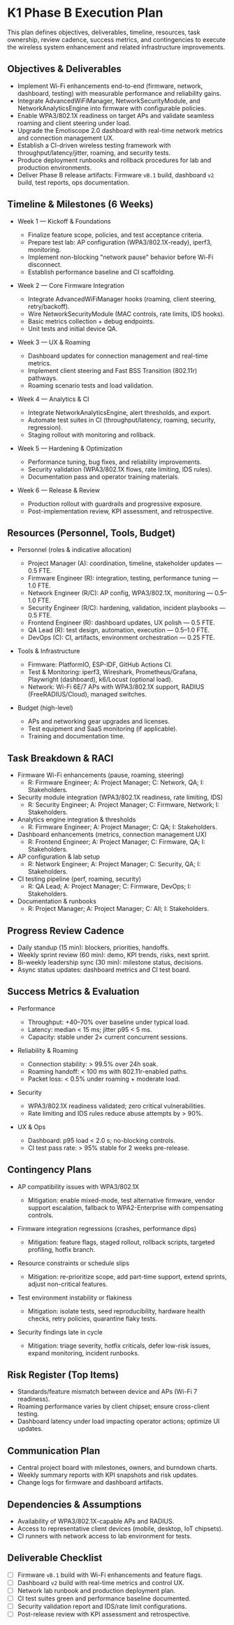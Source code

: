 # K1 Phase B Execution Plan

This plan defines objectives, deliverables, timeline, resources, task ownership, review cadence, success metrics, and contingencies to execute the wireless system enhancement and related infrastructure improvements.

## Objectives & Deliverables

- Implement Wi-Fi enhancements end-to-end (firmware, network, dashboard, testing) with measurable performance and reliability gains.
- Integrate AdvancedWiFiManager, NetworkSecurityModule, and NetworkAnalyticsEngine into firmware with configurable policies.
- Enable WPA3/802.1X readiness on target APs and validate seamless roaming and client steering under load.
- Upgrade the Emotiscope 2.0 dashboard with real-time network metrics and connection management UX.
- Establish a CI-driven wireless testing framework with throughput/latency/jitter, roaming, and security tests.
- Produce deployment runbooks and rollback procedures for lab and production environments.
- Deliver Phase B release artifacts: Firmware `vB.1` build, dashboard `v2` build, test reports, ops documentation.

## Timeline & Milestones (6 Weeks)

- Week 1 — Kickoff & Foundations
  - Finalize feature scope, policies, and test acceptance criteria.
  - Prepare test lab: AP configuration (WPA3/802.1X-ready), iperf3, monitoring.
  - Implement non-blocking "network pause" behavior before Wi-Fi disconnect.
  - Establish performance baseline and CI scaffolding.

- Week 2 — Core Firmware Integration
  - Integrate AdvancedWiFiManager hooks (roaming, client steering, retry/backoff).
  - Wire NetworkSecurityModule (MAC controls, rate limits, IDS hooks).
  - Basic metrics collection + debug endpoints.
  - Unit tests and initial device QA.

- Week 3 — UX & Roaming
  - Dashboard updates for connection management and real-time metrics.
  - Implement client steering and Fast BSS Transition (802.11r) pathways.
  - Roaming scenario tests and load validation.

- Week 4 — Analytics & CI
  - Integrate NetworkAnalyticsEngine, alert thresholds, and export.
  - Automate test suites in CI (throughput/latency, roaming, security, regression).
  - Staging rollout with monitoring and rollback.

- Week 5 — Hardening & Optimization
  - Performance tuning, bug fixes, and reliability improvements.
  - Security validation (WPA3/802.1X flows, rate limiting, IDS rules).
  - Documentation pass and operator training materials.

- Week 6 — Release & Review
  - Production rollout with guardrails and progressive exposure.
  - Post-implementation review, KPI assessment, and retrospective.

## Resources (Personnel, Tools, Budget)

- Personnel (roles & indicative allocation)
  - Project Manager (A): coordination, timeline, stakeholder updates — 0.5 FTE.
  - Firmware Engineer (R): integration, testing, performance tuning — 1.0 FTE.
  - Network Engineer (R/C): AP config, WPA3/802.1X, monitoring — 0.5–1.0 FTE.
  - Security Engineer (R/C): hardening, validation, incident playbooks — 0.5 FTE.
  - Frontend Engineer (R): dashboard updates, UX polish — 0.5 FTE.
  - QA Lead (R): test design, automation, execution — 0.5–1.0 FTE.
  - DevOps (C): CI, artifacts, environment orchestration — 0.25 FTE.

- Tools & Infrastructure
  - Firmware: PlatformIO, ESP-IDF, GitHub Actions CI.
  - Test & Monitoring: iperf3, Wireshark, Prometheus/Grafana, Playwright (dashboard), k6/Locust (optional load).
  - Network: Wi-Fi 6E/7 APs with WPA3/802.1X support, RADIUS (FreeRADIUS/Cloud), managed switches.

- Budget (high-level)
  - APs and networking gear upgrades and licenses.
  - Test equipment and SaaS monitoring (if applicable).
  - Training and documentation time.

## Task Breakdown & RACI

- Firmware Wi-Fi enhancements (pause, roaming, steering)
  - R: Firmware Engineer; A: Project Manager; C: Network, QA; I: Stakeholders.
- Security module integration (WPA3/802.1X readiness, rate limiting, IDS)
  - R: Security Engineer; A: Project Manager; C: Firmware, Network; I: Stakeholders.
- Analytics engine integration & thresholds
  - R: Firmware Engineer; A: Project Manager; C: QA; I: Stakeholders.
- Dashboard enhancements (metrics, connection management UX)
  - R: Frontend Engineer; A: Project Manager; C: Firmware, QA; I: Stakeholders.
- AP configuration & lab setup
  - R: Network Engineer; A: Project Manager; C: Security, QA; I: Stakeholders.
- CI testing pipeline (perf, roaming, security)
  - R: QA Lead; A: Project Manager; C: Firmware, DevOps; I: Stakeholders.
- Documentation & runbooks
  - R: Project Manager; A: Project Manager; C: All; I: Stakeholders.

## Progress Review Cadence

- Daily standup (15 min): blockers, priorities, handoffs.
- Weekly sprint review (60 min): demo, KPI trends, risks, next sprint.
- Bi-weekly leadership sync (30 min): milestone status, decisions.
- Async status updates: dashboard metrics and CI test board.

## Success Metrics & Evaluation

- Performance
  - Throughput: +40–70% over baseline under typical load.
  - Latency: median < 15 ms; jitter p95 < 5 ms.
  - Capacity: stable under 2× current concurrent sessions.

- Reliability & Roaming
  - Connection stability: > 99.5% over 24h soak.
  - Roaming handoff: < 100 ms with 802.11r-enabled paths.
  - Packet loss: < 0.5% under roaming + moderate load.

- Security
  - WPA3/802.1X readiness validated; zero critical vulnerabilities.
  - Rate limiting and IDS rules reduce abuse attempts by > 90%.

- UX & Ops
  - Dashboard: p95 load < 2.0 s; no-blocking controls.
  - CI test pass rate: > 95% stable for 2 weeks pre-release.

## Contingency Plans

- AP compatibility issues with WPA3/802.1X
  - Mitigation: enable mixed-mode, test alternative firmware, vendor support escalation, fallback to WPA2-Enterprise with compensating controls.

- Firmware integration regressions (crashes, performance dips)
  - Mitigation: feature flags, staged rollout, rollback scripts, targeted profiling, hotfix branch.

- Resource constraints or schedule slips
  - Mitigation: re-prioritize scope, add part-time support, extend sprints, adjust non-critical features.

- Test environment instability or flakiness
  - Mitigation: isolate tests, seed reproducibility, hardware health checks, retry policies, quarantine flaky tests.

- Security findings late in cycle
  - Mitigation: triage severity, hotfix criticals, defer low-risk issues, expand monitoring, incident runbooks.

## Risk Register (Top Items)

- Standards/feature mismatch between device and APs (Wi-Fi 7 readiness).
- Roaming performance varies by client chipset; ensure cross-client testing.
- Dashboard latency under load impacting operator actions; optimize UI updates.

## Communication Plan

- Central project board with milestones, owners, and burndown charts.
- Weekly summary reports with KPI snapshots and risk updates.
- Change logs for firmware and dashboard artifacts.

## Dependencies & Assumptions

- Availability of WPA3/802.1X-capable APs and RADIUS.
- Access to representative client devices (mobile, desktop, IoT chipsets).
- CI runners with network access to lab environment for tests.

## Deliverable Checklist

- [ ] Firmware `vB.1` build with Wi-Fi enhancements and feature flags.
- [ ] Dashboard `v2` build with real-time metrics and control UX.
- [ ] Network lab runbook and production deployment plan.
- [ ] CI test suites green and performance baseline documented.
- [ ] Security validation report and IDS/rate limit configurations.
- [ ] Post-release review with KPI assessment and retrospective.